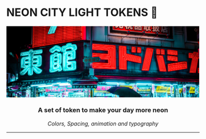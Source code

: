 # NEON CITY LIGHT TOKENS 🌆

<img src="https://raw.githubusercontent.com/willsgimenes/neon-city-light-tokens/main/neon-city-banner.png" alt="" align="center" />

<h3 align="center">A set of token to make your day more neon</h3>

<p align="center"><em>Colors, Spacing, animation and typography</em></p>

---